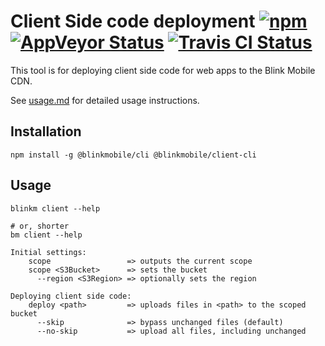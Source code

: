 # Client Side code deployment [![npm](https://img.shields.io/npm/v/@blinkmobile/client-cli.svg?maxAge=2592000)](https://www.npmjs.com/package/@blinkmobile/client-cli) [![AppVeyor Status](https://ci.appveyor.com/api/projects/status/github/blinkmobile/blink-cdn-cli?branch=master&svg=true)](https://ci.appveyor.com/project/blinkmobile/blink-cdn-cli) [![Travis CI Status](https://travis-ci.org/blinkmobile/blink-cdn-cli.svg?branch=master)](https://travis-ci.org/blinkmobile/blink-cdn-cli)

This tool is for deploying client side code for web apps to the Blink Mobile CDN.

See [usage.md](https://github.com/blinkmobile/client-cli/blob/develop/docs/usage.md) for detailed usage instructions.

## Installation
```
npm install -g @blinkmobile/cli @blinkmobile/client-cli
```

## Usage

```
blinkm client --help

# or, shorter
bm client --help
```

```
Initial settings:
    scope                 => outputs the current scope
    scope <S3Bucket>      => sets the bucket
      --region <S3Region> => optionally sets the region

Deploying client side code:
    deploy <path>         => uploads files in <path> to the scoped bucket
      --skip              => bypass unchanged files (default)
      --no-skip           => upload all files, including unchanged
```